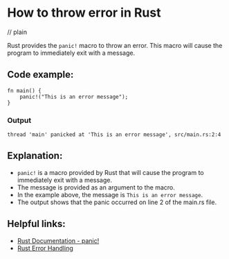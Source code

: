 # How to throw error in Rust
// plain

Rust provides the `panic!` macro to throw an error. This macro will cause the program to immediately exit with a message.

## Code example:

```
fn main() {
    panic!("This is an error message");
}
```

### Output

```
thread 'main' panicked at 'This is an error message', src/main.rs:2:4
```

## Explanation:

- `panic!` is a macro provided by Rust that will cause the program to immediately exit with a message.
- The message is provided as an argument to the macro.
- In the example above, the message is `This is an error message`.
- The output shows that the panic occurred on line 2 of the main.rs file.

## Helpful links:

- [Rust Documentation - panic!](https://doc.rust-lang.org/std/macro.panic.html)
- [Rust Error Handling](https://doc.rust-lang.org/book/ch09-00-error-handling.html)